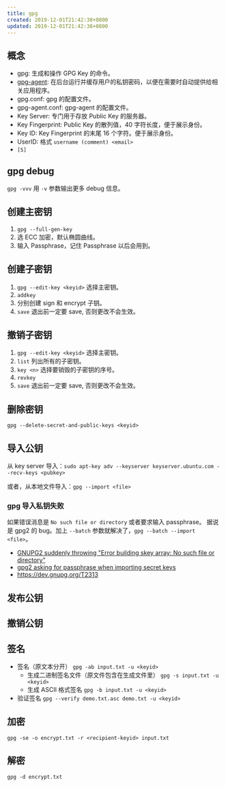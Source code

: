 ```yaml
---
title: gpg
created: 2019-12-01T21:42:38+0800
updated: 2019-12-01T21:42:38+0800
---
```


## 概念

- gpg: 生成和操作 GPG Key 的命令。
- [gpg-agent](./gpg-agent.md): 在后台运行并缓存用户的私钥密码，以便在需要时自动提供给相关应用程序。
- gpg.conf: gpg 的配置文件。
- gpg-agent.conf: gpg-agent 的配置文件。
- Key Server: 专门用于存放 Public Key 的服务器。
- Key Fingerprint: Public Key 的散列值，40 字符长度，便于展示身份。
- Key ID: Key Fingerprint 的末尾 16 个字符。便于展示身份。
- UserID: 格式 `username (comment) <email>`
- `[S]`

## gpg debug

`gpg -vvv` 用 `-v` 参数输出更多 debug 信息。

## 创建主密钥

1. `gpg --full-gen-key`
2. 选 ECC 加密，默认椭圆曲线。
3. 输入 Passphrase，记住 Passphrase 以后会用到。

## 创建子密钥

1. `gpg --edit-key <keyid>` 选择主密钥。
2. `addkey`
3. 分别创建 sign 和 encrypt 子钥。
4. `save` 退出前一定要 save, 否则更改不会生效。

## 撤销子密钥

1. `gpg --edit-key <keyid>` 选择主密钥。
2. `list` 列出所有的子密钥。
3. `key <n>` 选择要销毁的子密钥的序号。
4. `revkey`
5. `save` 退出前一定要 save, 否则更改不会生效。

## 删除密钥

`gpg --delete-secret-and-public-keys <keyid>`

## 导入公钥

从 key server 导入：`sudo apt-key adv --keyserver keyserver.ubuntu.com --recv-keys <pubkey>`

或者，从本地文件导入：`gpg --import <file>`

### gpg 导入私钥失败

如果错误消息是 `No such file or directory` 或者要求输入 passphrase。
据说是 gpg2 的 bug。加上 `--batch` 参数就解决了，`gpg --batch --import <file>`。

- [GNUPG2 suddenly throwing "Error building skey array: No such file or directory"](https://superuser.com/q/1325862/1776434)
- [gpg2 asking for passphrase when importing secret keys](https://superuser.com/q/1135812/1776434)
- https://dev.gnupg.org/T2313

## 发布公钥

## 撤销公钥

## 签名

- 签名（原文本分开） `gpg -ab input.txt -u <keyid>`
  - 生成二进制签名文件（原文件包含在生成文件里） `gpg -s input.txt -u <keyid>`
  - 生成 ASCII 格式签名 `gpg -b input.txt -u <keyid>`
- 验证签名 `gpg --verify demo.txt.asc demo.txt -u <keyid>`

## 加密

`gpg -se -o encrypt.txt -r <recipient-keyid> input.txt`

## 解密

`gpg -d encrypt.txt`
